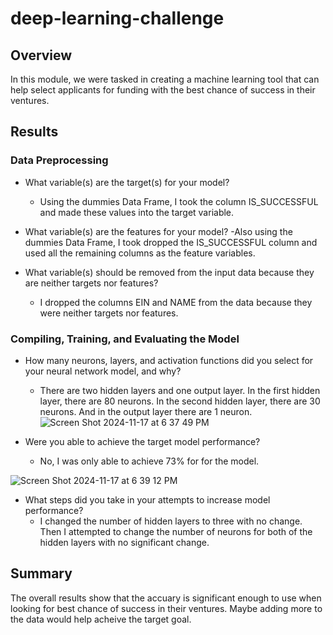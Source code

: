 # deep-learning-challenge

## Overview
In this module, we were tasked in creating a machine learning tool that can help select applicants for funding with the best chance of success in their ventures.

## Results
### Data Preprocessing

- What variable(s) are the target(s) for your model?
  - Using the dummies Data Frame, I took the column IS_SUCCESSFUL and made these values into the target variable.

- What variable(s) are the features for your model?
  -Also using the dummies Data Frame, I took dropped the IS_SUCCESSFUL column and used all the remaining columns as the feature variables.

- What variable(s) should be removed from the input data because they are neither targets nor features?
  - I dropped the columns EIN and NAME from the data because they were neither targets nor features.
    
### Compiling, Training, and Evaluating the Model

- How many neurons, layers, and activation functions did you select for your neural network model, and why?
    - There are two hidden layers and one output layer. In the first hidden layer, there are 80 neurons. In the second hidden layer, there are 30 neurons. And in the output layer there are 1 neuron.
![Screen Shot 2024-11-17 at 6 37 49 PM](https://github.com/user-attachments/assets/e1ed38ab-fc40-4357-a9da-941c0b31e230)

  
- Were you able to achieve the target model performance?
    - No, I was only able to achieve 73% for for the model.

![Screen Shot 2024-11-17 at 6 39 12 PM](https://github.com/user-attachments/assets/c91eeba9-622e-4844-9c10-dbe102b6dee8)


- What steps did you take in your attempts to increase model performance?
  - I changed the number of hidden layers to three with no change. Then I attempted to change the number of neurons for both of the hidden layers with no significant change. 
  
## Summary

The overall results show that the accuary is significant enough to use when looking for best chance of success in their ventures. Maybe adding more to the data would help acheive the target goal. 
